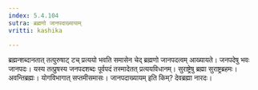 ```yaml
---
index: 5.4.104
sutra: ब्रह्मणो जानपदाख्यायाम्
vritti: kashika

---
```

ब्रह्मन्शब्दानतात् तत्पुरुषाट् टच् प्रत्ययो भवति समासेन चेद् ब्रह्मणो जानपदत्वम् आख्यायते। जनपदेषु भवः जानपदः। यस्य तत्प्रुषस्य जनपदशब्दः पूर्वपदं तस्मादेतत् प्रत्ययविधानम्। सुराष्ट्रेषु ब्रह्मा सुराष्ट्रब्रहमः। अवन्तिब्रह्मः। योगविभागात् सप्तमीसमासः। जानपदाख्यायम् इति किम्? देवब्रह्मा नारदः।
